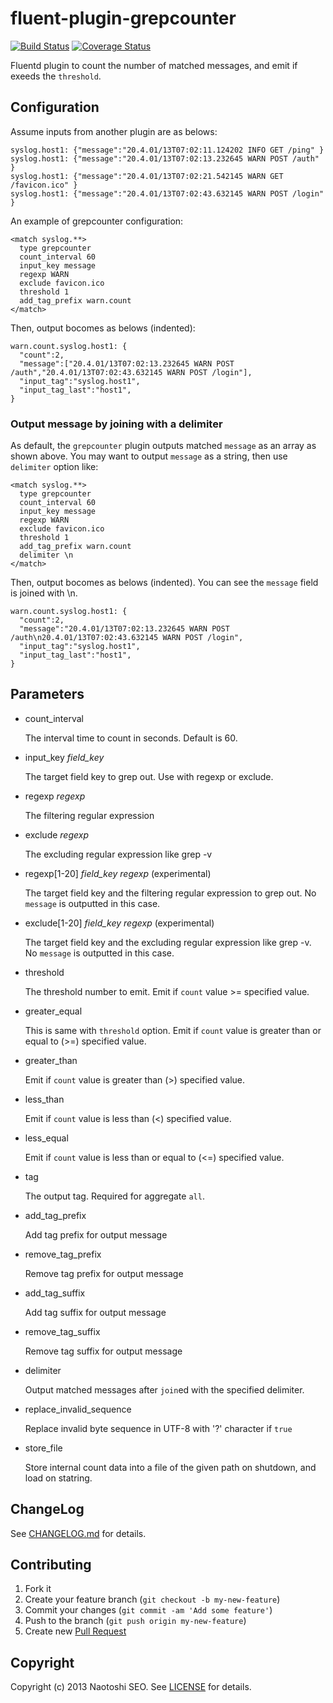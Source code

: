 # fluent-plugin-grepcounter

[![Build Status](https://secure.travis-ci.org/sonots/fluent-plugin-grepcounter.png?branch=master)](http://travis-ci.org/sonots/fluent-plugin-grepcounter)
[![Coverage Status](https://coveralls.io/repos/sonots/fluent-plugin-grepcounter/badge.png?branch=master)](https://coveralls.io/r/sonots/fluent-plugin-grepcounter?branch=master)

Fluentd plugin to count the number of matched messages, and emit if exeeds the `threshold`. 

## Configuration

Assume inputs from another plugin are as belows:

    syslog.host1: {"message":"20.4.01/13T07:02:11.124202 INFO GET /ping" }
    syslog.host1: {"message":"20.4.01/13T07:02:13.232645 WARN POST /auth" }
    syslog.host1: {"message":"20.4.01/13T07:02:21.542145 WARN GET /favicon.ico" }
    syslog.host1: {"message":"20.4.01/13T07:02:43.632145 WARN POST /login" }

An example of grepcounter configuration:

    <match syslog.**>
      type grepcounter
      count_interval 60
      input_key message
      regexp WARN
      exclude favicon.ico
      threshold 1
      add_tag_prefix warn.count
    </match>

Then, output bocomes as belows (indented):

    warn.count.syslog.host1: {
      "count":2,
      "message":["20.4.01/13T07:02:13.232645 WARN POST /auth","20.4.01/13T07:02:43.632145 WARN POST /login"],
      "input_tag":"syslog.host1",
      "input_tag_last":"host1",
    }

### Output message by joining with a delimiter

As default, the `grepcounter` plugin outputs matched `message` as an array as shown above. 
You may want to output `message` as a string, then use `delimiter` option like:

    <match syslog.**>
      type grepcounter
      count_interval 60
      input_key message
      regexp WARN
      exclude favicon.ico
      threshold 1
      add_tag_prefix warn.count
      delimiter \n
    </match>

Then, output bocomes as belows (indented). You can see the `message` field is joined with \n.

    warn.count.syslog.host1: {
      "count":2,
      "message":"20.4.01/13T07:02:13.232645 WARN POST /auth\n20.4.01/13T07:02:43.632145 WARN POST /login",
      "input_tag":"syslog.host1",
      "input_tag_last":"host1",
    }

## Parameters

- count\_interval

    The interval time to count in seconds. Default is 60.

- input\_key *field\_key*

    The target field key to grep out. Use with regexp or exclude. 

- regexp *regexp*

    The filtering regular expression

- exclude *regexp*

    The excluding regular expression like grep -v

- regexp[1-20] *field\_key* *regexp* (experimental)

    The target field key and the filtering regular expression to grep out. No `message` is outputted in this case.

- exclude[1-20] *field_key* *regexp* (experimental)

    The target field key and the excluding regular expression like grep -v. No `message` is outputted in this case.

- threshold

    The threshold number to emit. Emit if `count` value >= specified value.

- greater\_equal

    This is same with `threshold` option. Emit if `count` value is greater than or equal to (>=) specified value. 
    
- greater\_than

    Emit if `count` value is greater than (>) specified value. 
    
- less\_than

    Emit if `count` value is less than (<) specified value. 

- less\_equal

    Emit if `count` value is less than or equal to (<=) specified value. 

- tag

    The output tag. Required for aggregate `all`. 

- add\_tag\_prefix

    Add tag prefix for output message

- remove\_tag\_prefix

    Remove tag prefix for output message

- add\_tag\_suffix

    Add tag suffix for output message

- remove\_tag\_suffix

    Remove tag suffix for output message

- delimiter

    Output matched messages after `join`ed with the specified delimiter.

- replace\_invalid\_sequence

    Replace invalid byte sequence in UTF-8 with '?' character if `true`

- store\_file

    Store internal count data into a file of the given path on shutdown, and load on statring. 

## ChangeLog

See [CHANGELOG.md](CHANGELOG.md) for details.

## Contributing

1. Fork it
2. Create your feature branch (`git checkout -b my-new-feature`)
3. Commit your changes (`git commit -am 'Add some feature'`)
4. Push to the branch (`git push origin my-new-feature`)
5. Create new [Pull Request](../../pull/new/master)

## Copyright

Copyright (c) 2013 Naotoshi SEO. See [LICENSE](LICENSE) for details.

